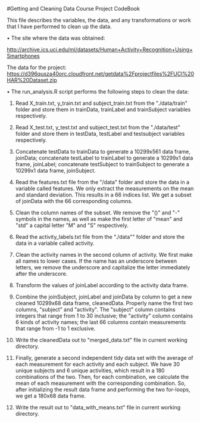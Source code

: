 #Getting and Cleaning Data Course Project CodeBook


This file describes the variables, the data, and any transformations or work that I have performed to clean up the data.

•	The site where the data was obtained:

http://archive.ics.uci.edu/ml/datasets/Human+Activity+Recognition+Using+Smartphones

The data for the project:
https://d396qusza40orc.cloudfront.net/getdata%2Fprojectfiles%2FUCI%20HAR%20Dataset.zip

•	The run_analysis.R script performs the following steps to clean the data:

1.	Read X_train.txt, y_train.txt and subject_train.txt from the "./data/train" folder and store them in trainData, trainLabel and trainSubject variables respectively.

2.	Read X_test.txt, y_test.txt and subject_test.txt from the "./data/test" folder and store them in testData, testLabel and testsubject variables respectively.

3.	Concatenate testData to trainData to generate a 10299x561 data frame, joinData; concatenate testLabel to trainLabel to generate a 10299x1 data frame, joinLabel; concatenate testSubject to trainSubject to generate a 10299x1 data frame, joinSubject.

4.	Read the features.txt file from the "/data" folder and store the data in a variable called features. We only extract the measurements on the mean and standard deviation. This results in a 66 indices list. We get a subset of joinData with the 66 corresponding columns.

5.	Clean the column names of the subset. We remove the "()" and "-" symbols in the names, as well as make the first letter of "mean" and "std" a capital letter "M" and "S" respectively.

6.	Read the activity_labels.txt file from the "./data"" folder and store the data in a variable called activity.

7.	Clean the activity names in the second column of activity. We first make all names to lower cases. If the name has an underscore between letters, we remove the underscore and capitalize the letter immediately after the underscore.

8.	Transform the values of joinLabel according to the activity data frame.

9.	Combine the joinSubject, joinLabel and joinData by column to get a new cleaned 10299x68 data frame, cleanedData. Properly name the first two columns, "subject" and "activity". The "subject" column contains integers that range from 1 to 30 inclusive; the "activity" column contains 6 kinds of activity names; the last 66 columns contain measurements that range from -1 to 1 exclusive.

10.	Write the cleanedData out to "merged_data.txt" file in current working directory.

11.	Finally, generate a second independent tidy data set with the average of each measurement for each activity and each subject. We have 30 unique subjects and 6 unique activities, which result in a 180 combinations of the two. Then, for each combination, we calculate the mean of each measurement with the corresponding combination. So, after initializing the result data frame and performing the two for-loops, we get a 180x68 data frame.

12.	Write the result out to "data_with_means.txt" file in current working directory. 

